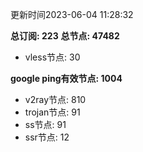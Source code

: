 更新时间2023-06-04 11:28:32

**总订阅: 223**
**总节点: 47482**
- vless节点: 30

**google ping有效节点: 1004**
- v2ray节点: 810
- trojan节点: 91
- ss节点: 91
- ssr节点: 12
